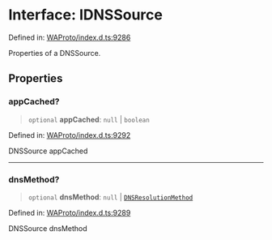 # Interface: IDNSSource

Defined in: [WAProto/index.d.ts:9286](https://github.com/Fokusdotid/bail/blob/a1b2bb6d3d63874a4f497e70ebd6347b2869da8e/WAProto/index.d.ts#L9286)

Properties of a DNSSource.

## Properties

### appCached?

> `optional` **appCached**: `null` \| `boolean`

Defined in: [WAProto/index.d.ts:9292](https://github.com/Fokusdotid/bail/blob/a1b2bb6d3d63874a4f497e70ebd6347b2869da8e/WAProto/index.d.ts#L9292)

DNSSource appCached

***

### dnsMethod?

> `optional` **dnsMethod**: `null` \| [`DNSResolutionMethod`](../namespaces/DNSSource/enumerations/DNSResolutionMethod.md)

Defined in: [WAProto/index.d.ts:9289](https://github.com/Fokusdotid/bail/blob/a1b2bb6d3d63874a4f497e70ebd6347b2869da8e/WAProto/index.d.ts#L9289)

DNSSource dnsMethod
